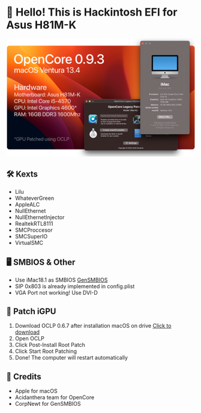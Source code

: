 # 👋 Hello! This is Hackintosh EFI for Asus H81M-K
![Banner](Banner.png)

## 🛠 Kexts
- Lilu
- WhateverGreen
- AppleALC
- NullEthernet
- NullEthernetInjector
- RealtekRTL8111
- SMCProccesor
- SMCSuperIO
- VirtualSMC

## 🖥 SMBIOS & Other
- Use iMac18.1 as SMBIOS [GenSMBIOS](https://https://github.com/corpnewt/GenSMBIOS)
- SIP 0x803 is already implemented in config.plist
- VGA Port not working! Use DVI-D

## 🔨 Patch iGPU
1. Download OCLP 0.6.7 after installation macOS on drive [Click to download](https://github.com/dortania/OpenCore-Legacy-Patcher/releases/tag/0.6.7)
2. Open OCLP
3. Click Post-Install Root Patch
4. Click Start Root Patching
5. Done! The computer will restart automatically

## 💖 Credits
- Apple for macOS
- Acidanthera team for OpenCore
- CorpNewt for GenSMBIOS
